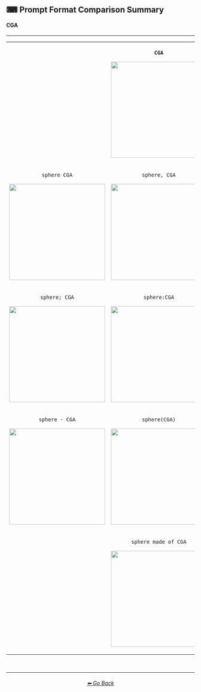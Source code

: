 <h2>⌨ Prompt Format Comparison Summary</h2>
<h4>CGA</h4>

<hr><!--------------->

<div align="center">

<table>
	<tr align=center valign=middle>
		<th>
			<br>
		</th>
		<th>
			<p><code>CGA</code></p><p><img src="https://github.com/willwulfken/MidJourney-Styles-and-Keywords/blob/main/Images/MJ_V2/Summary_Images/Prompt_Format_Comparison/CGA.png?raw=true" width="256" /></p>
		</th>
		<th>
			<br>
		</th>
	</tr>
	<tr align=center valign=middle>
		<td>
			<p><code>sphere CGA</code></p><p><img src="https://github.com/willwulfken/MidJourney-Styles-and-Keywords/blob/main/Images/MJ_V2/Summary_Images/Prompt_Format_Comparison/sphere_CGA.png?raw=true" width="256" /></p>
		</td>
		<td>
			<p><code>sphere, CGA</code></p><p><img src="https://github.com/willwulfken/MidJourney-Styles-and-Keywords/blob/main/Images/MJ_V2/Summary_Images/Prompt_Format_Comparison/sphere-CGA.png?raw=true" width="256" /></p>
		</td>
		<td>
			<p><code>CGA sphere</code></p><p><img src="https://github.com/willwulfken/MidJourney-Styles-and-Keywords/blob/main/Images/MJ_V2/Summary_Images/Prompt_Format_Comparison/CGA_sphere.png?raw=true" width="256" /></p>
		</td>
	</tr>
	<tr align=center valign=middle>
		<td>
			<p><code>sphere; CGA</code></p><p><img src="https://github.com/willwulfken/MidJourney-Styles-and-Keywords/blob/main/Images/MJ_V2/Summary_Images/Prompt_Format_Comparison/sphere-semicolon-CGA.png?raw=true" width="256" /></p>
		</td>
		<td>
			<p><code>sphere:CGA</code></p><p><img src="https://github.com/willwulfken/MidJourney-Styles-and-Keywords/blob/main/Images/MJ_V2/Summary_Images/Prompt_Format_Comparison/sphere-colon-CGA.png?raw=true" width="256" /></p>
		</td>
		<td>
			<p><code>sphere::CGA</code></p><p><img src="https://github.com/willwulfken/MidJourney-Styles-and-Keywords-Reference/blob/main/Images/MJ_V2/Summary_Images/Prompt_Format_Comparison/sphere-double_colon-CGA.png?raw=true" width="256" /></p>
		</td>
	</tr>
	<tr align=center valign=middle>
		<td>
			<p><code>sphere - CGA</code></p><p><img src="https://github.com/willwulfken/MidJourney-Styles-and-Keywords/blob/main/Images/MJ_V2/Summary_Images/Prompt_Format_Comparison/sphere_-_CGA.png?raw=true" width="256" /></p>
		</td>
		<td>
			<p><code>sphere(CGA)</code></p><p><img src="https://github.com/willwulfken/MidJourney-Styles-and-Keywords/blob/main/Images/MJ_V2/Summary_Images/Prompt_Format_Comparison/sphere(CGA).png?raw=true" width="256" /></p>
		</td>
		<td>
			<p><code>sphere in the style of CGA</code></p><p><img src="https://github.com/willwulfken/MidJourney-Styles-and-Keywords/blob/main/Images/MJ_V2/Summary_Images/Prompt_Format_Comparison/sphere_inthestyleofCGA.png?raw=true" width="256" /></p>
		</td>
	</tr>
    <tr align=center valign=middle>
        <td>
        <br>
        </td>
        <td>
            <p><code>sphere made of CGA</code></p><p><img src="https://github.com/willwulfken/MidJourney-Styles-and-Keywords/blob/main/Images/MJ_V2/Summary_Images/Prompt_Format_Comparison/sphere_madeofCGA.png?raw=true" width="256" /></p>
        </td>
        <td>
        <br>
        </td>
    </tr>
</table>

</div>

<br>


<hr><!--------------->
<div align="center">
<h6><a href="https://github.com/willwulfken/MidJourney-Styles-and-Keywords-Reference/blob/main/Pages/MJ_V2/Summary_Pages/Prompt_Format_Comparison.md">⬅ Go Back</a></h6>
</div>